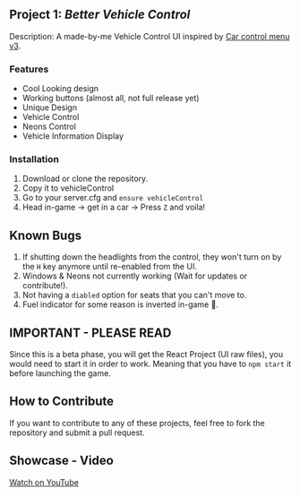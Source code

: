## Project 1: _Better Vehicle Control_
Description: A made-by-me Vehicle Control UI inspired by [Car control menu v3](https://fivemscript.store/collections/all/products/car-control-menu-v3).

### Features
- Cool Looking design
- Working buttons (almost all, not full release yet)
- Unique Design
- Vehicle Control
- Neons Control
- Vehicle Information Display

### Installation
1. Download or clone the repository.
2. Copy it to vehicleControl
3. Go to your server.cfg and `ensure vehicleControl`
4. Head in-game -> get in a car -> Press `Z` and voila!

## Known Bugs
1. If shutting down the headlights from the control, they won't turn on by the `H` key anymore until re-enabled from the UI.
2. Windows & Neons not currently working (Wait for updates or contribute!).
3. Not having a `diabled` option for seats that you can't move to.
4. Fuel indicator for some reason is inverted in-game 🤔.

## IMPORTANT - PLEASE READ
Since this is a beta phase, you will get the React Project (UI raw files), you would need to start it in order to work. Meaning that you have to `npm start` it before launching the game.

## How to Contribute
If you want to contribute to any of these projects, feel free to fork the repository and submit a pull request.

## Showcase - Video
[Watch on YouTube](https://youtu.be/pJIqEODJqZE)
